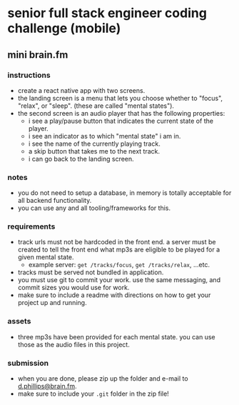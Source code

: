 # senior full stack engineer coding challenge (mobile)

## mini brain.fm

### instructions
* create a react native app with two screens.
* the landing screen is a menu that lets you choose whether to "focus", "relax", or "sleep". (these are called "mental states").
* the second screen is an audio player that has the following properties:
  * i see a play/pause button that indicates the current state of the player.
  * i see an indicator as to which "mental state" i am in.
  * i see the name of the currently playing track.
  * a skip button that takes me to the next track.
  * i can go back to the landing screen.

### notes
* you do not need to setup a database, in memory is totally acceptable for all backend functionality.
* you can use any and all tooling/frameworks for this.

### requirements
* track urls must not be hardcoded in the front end. a server must be created to tell the front end what mp3s are eligible to be played for a given mental state.
  * example server: `get /tracks/focus`, `get /tracks/relax`, ...etc.
* tracks must be served not bundled in application.
* you must use git to commit your work. use the same messaging, and commit sizes you would use for work.
* make sure to include a readme with directions on how to get your project up and running.

### assets
* three mp3s have been provided for each mental state. you can use those as the audio files in this project.

### submission
* when you are done, please zip up the folder and e-mail to d.phillips@brain.fm.
* make sure to include your `.git` folder in the zip file!
